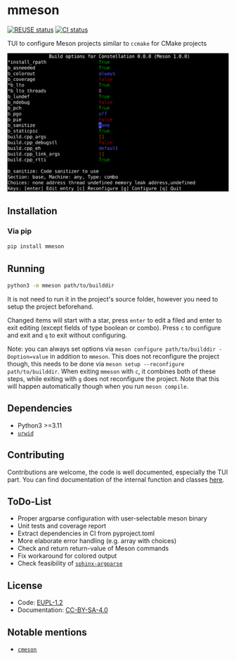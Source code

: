 <!---
# SPDX-FileCopyrightText: 2022 Stephan Lachnit <stephanlachnit@debian.org>
# SPDX-License-Identifier: CC-BY-SA-4.0
--->

# mmeson

[![REUSE status](https://api.reuse.software/badge/github.com/stephanlachnit/mmeson)](https://api.reuse.software/info/github.com/stephanlachnit/mmeson)
[![CI status](https://github.com/stephanlachnit/mmeson/actions/workflows/build_test.yml/badge.svg)](https://github.com/stephanlachnit/mmeson/actions/workflows/build_test.yml)

TUI to configure Meson projects similar to `ccmake` for CMake projects

![](screenshots/screenshot.png)

## Installation

### Via pip

```sh
pip install mmeson
```

## Running

```sh
python3 -m mmeson path/to/builddir
```

It is not need to run it in the project's source folder, however you need to setup the project beforehand.

Changed items will start with a star, press `enter` to edit a filed and enter to exit editing (except fields of type
boolean or combo). Press `c` to configure and exit and `q` to exit without configuring.

Note: you can always set options via `meson configure path/to/builddir -Doption=value` in addition to `mmeson`. This
does not reconfigure the project though, this needs to be done via `meson setup --reconfigure path/to/builddir`. When
exiting `mmeson` with `c`, it combines both of these steps, while exiting with `g` does not reconfigure the project.
Note that this will happen automatically though when you run `meson compile`.

## Dependencies

- Python3 >=3.11
- [`urwid`](https://github.com/urwid/urwid)

## Contributing

Contributions are welcome, the code is well documented, especially the TUI part. You can find documentation of the
internal function and classes [here](https://stephanlachnit.github.io/mmeson/api/mmeson.html).

## ToDo-List

- Proper argparse configuration with user-selectable meson binary
- Unit tests and coverage report
- Extract dependencies in CI from pyproject.toml
- More elaborate error handling (e.g. array with choices)
- Check and return return-value of Meson commands
- Fix workaround for colored output
- Check feasibility of [`sphinx-argparse`](https://pypi.org/project/sphinx-argparse/)

## License

- Code: [EUPL-1.2](https://spdx.org/licenses/EUPL-1.2)
- Documentation: [CC-BY-SA-4.0](https://spdx.org/licenses/CC-BY-SA-4.0)

## Notable mentions

- [`cmeson`](https://github.com/proskur1n/cmeson)
